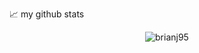 📈 my github stats

<p align="center"> <img src="https://github-readme-stats.vercel.app/api?username=brianj95&show_icons=true&theme=gotham" alt="brianj95" />



